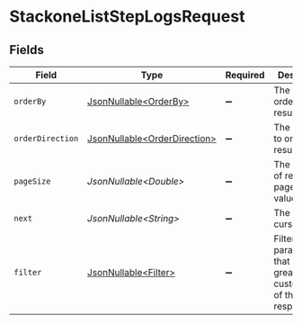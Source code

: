 # StackoneListStepLogsRequest


## Fields

| Field                                                                      | Type                                                                       | Required                                                                   | Description                                                                | Example                                                                    |
| -------------------------------------------------------------------------- | -------------------------------------------------------------------------- | -------------------------------------------------------------------------- | -------------------------------------------------------------------------- | -------------------------------------------------------------------------- |
| `orderBy`                                                                  | [JsonNullable\<OrderBy>](../../models/operations/OrderBy.md)               | :heavy_minus_sign:                                                         | The field to order the results by.                                         | created_at                                                                 |
| `orderDirection`                                                           | [JsonNullable\<OrderDirection>](../../models/operations/OrderDirection.md) | :heavy_minus_sign:                                                         | The direction to order the results by.                                     | asc                                                                        |
| `pageSize`                                                                 | *JsonNullable\<Double>*                                                    | :heavy_minus_sign:                                                         | The number of results per page (default value is 25)                       |                                                                            |
| `next`                                                                     | *JsonNullable\<String>*                                                    | :heavy_minus_sign:                                                         | The unified cursor                                                         |                                                                            |
| `filter`                                                                   | [JsonNullable\<Filter>](../../models/operations/Filter.md)                 | :heavy_minus_sign:                                                         | Filter parameters that allow greater customisation of the list response    |                                                                            |